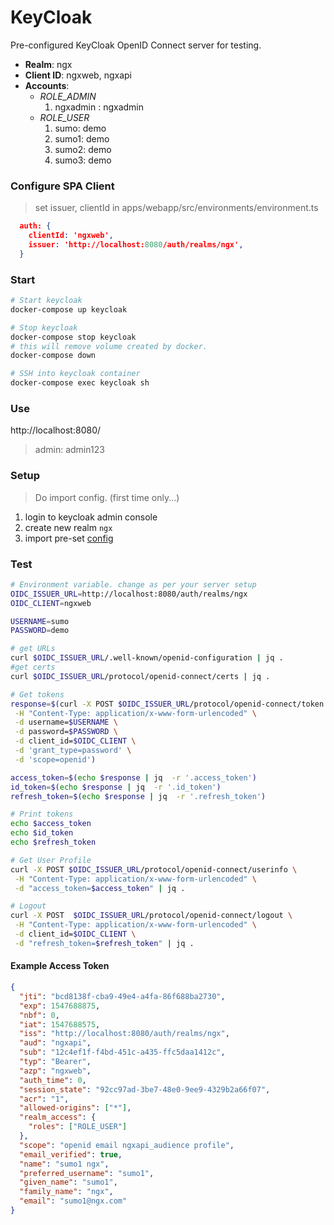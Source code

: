 # KeyCloak

Pre-configured KeyCloak OpenID Connect server for testing.

- **Realm**: ngx
- **Client ID**: ngxweb, ngxapi
- **Accounts**:
  - _ROLE_ADMIN_
    1. ngxadmin : ngxadmin
  - _ROLE_USER_
    1. sumo: demo
    2. sumo1: demo
    3. sumo2: demo
    4. sumo3: demo

### Configure SPA Client

> set issuer, clientId in apps/webapp/src/environments/environment.ts

```json
  auth: {
    clientId: 'ngxweb',
    issuer: 'http://localhost:8080/auth/realms/ngx',
  }
```

### Start

```bash
# Start keycloak
docker-compose up keycloak

# Stop keycloak
docker-compose stop keycloak
# this will remove volume created by docker.
docker-compose down

# SSH into keycloak container
docker-compose exec keycloak sh
```

### Use

http://localhost:8080/

> admin: admin123

### Setup

> Do import config. (first time only...)

1. login to keycloak admin console
2. create new realm `ngx`
3. import pre-set [config](../.deploy/keycloak/realm-manual-import.json)

### Test

```bash
# Environment variable. change as per your server setup
OIDC_ISSUER_URL=http://localhost:8080/auth/realms/ngx
OIDC_CLIENT=ngxweb

USERNAME=sumo
PASSWORD=demo

# get URLs
curl $OIDC_ISSUER_URL/.well-known/openid-configuration | jq .
#get certs
curl $OIDC_ISSUER_URL/protocol/openid-connect/certs | jq .

# Get tokens
response=$(curl -X POST $OIDC_ISSUER_URL/protocol/openid-connect/token \
 -H "Content-Type: application/x-www-form-urlencoded" \
 -d username=$USERNAME \
 -d password=$PASSWORD \
 -d client_id=$OIDC_CLIENT \
 -d 'grant_type=password' \
 -d 'scope=openid')

access_token=$(echo $response | jq  -r '.access_token')
id_token=$(echo $response | jq  -r '.id_token')
refresh_token=$(echo $response | jq  -r '.refresh_token')

# Print tokens
echo $access_token
echo $id_token
echo $refresh_token

# Get User Profile
curl -X POST $OIDC_ISSUER_URL/protocol/openid-connect/userinfo \
 -H "Content-Type: application/x-www-form-urlencoded" \
 -d "access_token=$access_token" | jq .

# Logout
curl -X POST  $OIDC_ISSUER_URL/protocol/openid-connect/logout \
 -H "Content-Type: application/x-www-form-urlencoded" \
 -d client_id=$OIDC_CLIENT \
 -d "refresh_token=$refresh_token" | jq .
```

#### Example Access Token

```json
{
  "jti": "bcd8138f-cba9-49e4-a4fa-86f688ba2730",
  "exp": 1547688875,
  "nbf": 0,
  "iat": 1547688575,
  "iss": "http://localhost:8080/auth/realms/ngx",
  "aud": "ngxapi",
  "sub": "12c4ef1f-f4bd-451c-a435-ffc5daa1412c",
  "typ": "Bearer",
  "azp": "ngxweb",
  "auth_time": 0,
  "session_state": "92cc97ad-3be7-48e0-9ee9-4329b2a66f07",
  "acr": "1",
  "allowed-origins": ["*"],
  "realm_access": {
    "roles": ["ROLE_USER"]
  },
  "scope": "openid email ngxapi_audience profile",
  "email_verified": true,
  "name": "sumo1 ngx",
  "preferred_username": "sumo1",
  "given_name": "sumo1",
  "family_name": "ngx",
  "email": "sumo1@ngx.com"
}
```
